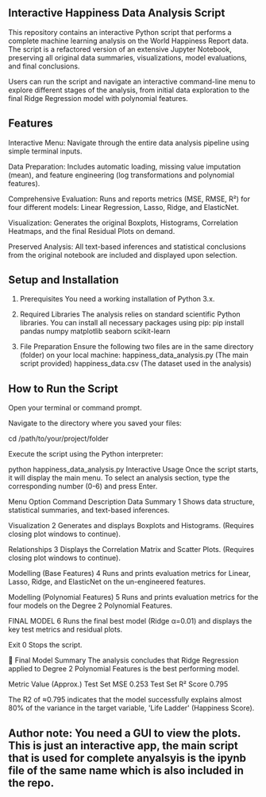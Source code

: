 ## Interactive Happiness Data Analysis Script
This repository contains an interactive Python script that performs a complete machine learning analysis on the World Happiness Report data. The script is a refactored version of an extensive Jupyter Notebook, preserving all original data summaries, visualizations, model evaluations, and final conclusions.

Users can run the script and navigate an interactive command-line menu to explore different stages of the analysis, from initial data exploration to the final Ridge Regression model with polynomial features.

## Features
Interactive Menu: Navigate through the entire data analysis pipeline using simple terminal inputs.

Data Preparation: Includes automatic loading, missing value imputation (mean), and feature engineering (log transformations and polynomial features).

Comprehensive Evaluation: Runs and reports metrics (MSE, RMSE, R²) for four different models: Linear Regression, Lasso, Ridge, and ElasticNet.

Visualization: Generates the original Boxplots, Histograms, Correlation Heatmaps, and the final Residual Plots on demand.

Preserved Analysis: All text-based inferences and statistical conclusions from the original notebook are included and displayed upon selection.

## Setup and Installation
1. Prerequisites
You need a working installation of Python 3.x.

2. Required Libraries
The analysis relies on standard scientific Python libraries. You can install all necessary packages using pip:
pip install pandas numpy matplotlib seaborn scikit-learn

3. File Preparation
Ensure the following two files are in the same directory (folder) on your local machine:
happiness_data_analysis.py (The main script provided)
happiness_data.csv (The dataset used in the analysis)

## How to Run the Script
Open your terminal or command prompt.

Navigate to the directory where you saved your files:

cd /path/to/your/project/folder

Execute the script using the Python interpreter:

python happiness_data_analysis.py
Interactive Usage
Once the script starts, it will display the main menu. To select an analysis section, type the corresponding number (0-6) and press Enter.

Menu Option	Command	Description
Data Summary	1	Shows data structure, statistical summaries, and text-based inferences.

Visualization	2	Generates and displays Boxplots and Histograms. (Requires closing plot windows to continue).

Relationships	3	Displays the Correlation Matrix and Scatter Plots. (Requires closing plot windows to continue).

Modelling (Base Features)	4	Runs and prints evaluation metrics for Linear, Lasso, Ridge, and ElasticNet on the un-engineered features.

Modelling (Polynomial Features)	5	Runs and prints evaluation metrics for the four models on the Degree 2 Polynomial Features.

FINAL MODEL	6	Runs the final best model (Ridge α=0.01) and displays the key test metrics and residual plots.

Exit	0	Stops the script.

🔬 Final Model Summary
The analysis concludes that Ridge Regression applied to Degree 2 Polynomial Features is the best performing model.

Metric	Value (Approx.)
Test Set MSE	0.253
Test Set R² Score	0.795


The R2 of ≈0.795 indicates that the model successfully explains almost 80% of the variance in the target variable, 'Life Ladder' (Happiness Score).


## Author note: You need a GUI to view the plots. This is just an interactive app, the main script that is used for complete anyalsyis is the ipynb file of the same name which is also included in the repo.

